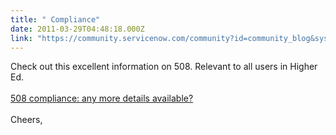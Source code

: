 ```yaml
---
title: " Compliance"
date: 2011-03-29T04:48:18.000Z
link: "https://community.servicenow.com/community?id=community_blog&sys_id=ef3e62addbd0dbc01dcaf3231f96194f"
---
```

<p>Check out this excellent information on 508. Relevant to all users in Higher Ed.<br /><br /><a title="47929" href="/community?id=community_question&sys_id=f5cffe6ddb58dbc01dcaf3231f9619c1">508 compliance: any more details available?</a> <br /><br />Cheers,</p>